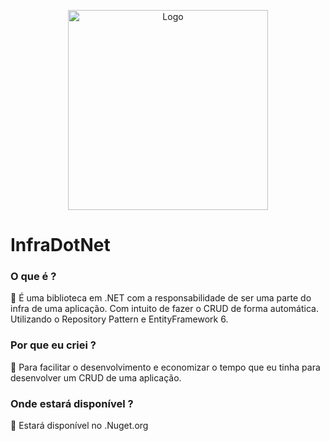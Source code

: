 <p align="center">
  <img src="https://github.com/ABNERMATHEUS/InfraDotNet/blob/main/Logo.svg" width="320" alt="Logo" /></a>
</p>

# InfraDotNet

### O que é ?

<aside>
📌 É uma biblioteca em .NET com a responsabilidade de ser uma parte do infra de uma aplicação. Com intuito de fazer o CRUD de forma automática. Utilizando o Repository Pattern e EntityFramework 6.
</aside>

### Por que eu criei ?

<aside>
📌 Para facilitar o desenvolvimento e economizar o tempo que eu tinha para desenvolver um CRUD de uma aplicação.

</aside>

### Onde estará disponível ?

<aside>
📌 Estará disponível no .Nuget.org

</aside>
